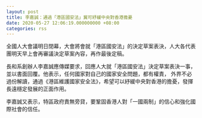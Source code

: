 ```yaml
---
layout: post
title: 李嘉誠：通過「港區國安法」冀可紓緩中央對香港擔憂
date: 2020-05-27 12:06:19.000000000 +08:00
categories: rss
---
```


全國人大會議明日閉幕，大會將會就「港區國安法」的決定草案表決，人大各代表團明天早上會再審議決定草案內容，再作最後定稿。

長和系創辦人李嘉誠應傳媒要求，回應人大就「港區國安法」決定草案表決一事，並以書面回覆。他表示，任何國家對自己的國家安全問題，都有權責， 外界不必過份解讀，通過《港區維護國家安全法》，希望可以紓緩中央對香港的擔憂，發揮長遠穩定發展的正面作用。

李嘉誠又表示，特區政府責無旁貸，要鞏固香港人對「一國兩制」的信心和強化國際社會的信任。
